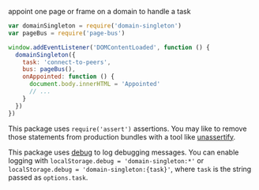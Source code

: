 appoint one page or frame on a domain to handle a task

```javascript
var domainSingleton = require('domain-singleton')
var pageBus = require('page-bus')

window.addEventListener('DOMContentLoaded', function () {
  domainSingleton({
    task: 'connect-to-peers',
    bus: pageBus(),
    onAppointed: function () {
      document.body.innerHTML = 'Appointed'
      // ...
    }
  })
})
```

This package uses `require('assert')` assertions.  You may like to remove those statements from production bundles with a tool like [unassertify](https://www.npmjs.com/package/unassertify).

This package uses [debug](https://www.npmjs.com/package/debug) to log debugging messages.  You can enable logging with `localStorage.debug = 'domain-singleton:*'` or `localStorage.debug = 'domain-singleton:{task}'`, where `task` is the string passed as `options.task`.
